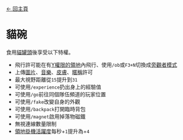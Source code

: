 [← 回主頁](../)
# 貓碗
食用[貓罐頭](../item/canned_cat.md)後享受以下特權。

- 飛行許可能在有[Y權限的領地](../item/land_book.md#y-飛行)內飛行、使用`/ob`或`F3+N`切換成[旁觀者模式](https://minecraft.fandom.com/zh/wiki/旁觀者模式)
- 上傳[圖片](https://discord.com/channels/799977829805981716/1050904585746784258)、[音樂](https://discord.com/channels/799977829805981716/1050912245758050326)、[皮膚](https://discord.com/channels/799977829805981716/1052733588765937694)、[暱稱](https://discord.com/channels/799977829805981716/1052733336138825808)許可
- 最大視野距離從`15`提升到`31`
- 可使用`/experience`扔出身上的經驗值
- 可使用`/go`前往同個隊伍頻道的玩家位置
- 可使用`/fake`改變自身的外觀
- 可使用`/backpack`打開臨時背包
- 可使用`/magnet`啟用掉落物磁鐵
- 無視連線數量限制
- [領地掛機活躍度](../item/land_book.md#活躍)每秒+`1`提升為+`4`
